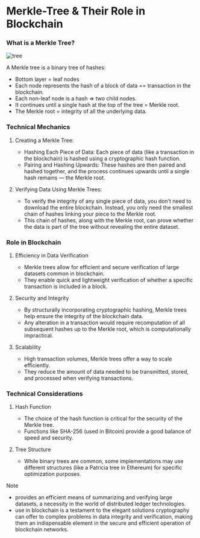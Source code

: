 # Merkle-Tree & Their Role in Blockchain
### What is a Merkle Tree?
![tree](https://github.com/adeliafebriani/Tijarah-Blockchain-Notes/assets/162258265/d67eead0-0fea-4d30-96b8-7e4eb80d674a)

A Merkle tree is a binary tree of hashes:
* Bottom layer = leaf nodes
* Each node represents the hash of a block of data == transaction in the blockchain.
* Each non-leaf node is a hash => two child nodes.
* It continues until a single hash at the top of the tree = Merkle root.
* The Merkle root = integrity of all the underlying data.

### Technical Mechanics

1. Creating a Merkle Tree:
   * Hashing Each Piece of Data: Each piece of data (like a transaction in the blockchain) is hashed using a cryptographic hash function.
   * Pairing and Hashing Upwards: These hashes are then paired and hashed together, and the process continues upwards until a single hash remains — the Merkle root.

2. Verifying Data Using Merkle Trees:
   * To verify the integrity of any single piece of data, you don’t need to download the entire blockchain. Instead, you only need the smallest chain of hashes linking your piece to the Merkle root.
   * This chain of hashes, along with the Merkle root, can prove whether the data is part of the tree without revealing the entire dataset.

### Role in Blockchain

1. Efficiency in Data Verification
   * Merkle trees allow for efficient and secure verification of large datasets common in blockchain.
   * They enable quick and lightweight verification of whether a specific transaction is included in a block.
     
2. Security and Integrity
   * By structurally incorporating cryptographic hashing, Merkle trees help ensure the integrity of the blockchain data.
   * Any alteration in a transaction would require recomputation of all subsequent hashes up to the Merkle root, which is computationally impractical.

3. Scalability
   * High transaction volumes, Merkle trees offer a way to scale efficiently.
   * They reduce the amount of data needed to be transmitted, stored, and processed when verifying transactions.

### Technical Considerations

1. Hash Function
   * The choice of the hash function is critical for the security of the Merkle tree.
   * Functions like SHA-256 (used in Bitcoin) provide a good balance of speed and security.

2. Tree Structure
   * While binary trees are common, some implementations may use different structures (like a Patricia tree in Ethereum) for specific optimization purposes.

> [!NOTE]
> * provides an efficient means of summarizing and verifying large datasets, a necessity in the world of distributed ledger technologies.
> * use in blockchain is a testament to the elegant solutions cryptography can offer to complex problems in data integrity and verification, making them an indispensable element in the secure and efficient operation of blockchain networks.

